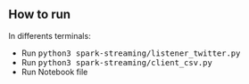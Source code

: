 ## How to run
In differents terminals:
- Run
<kbd>python3 spark-streaming/listener_twitter.py </kbd>
- Run
<kbd>python3 spark-streaming/client_csv.py </kbd>
- Run Notebook file